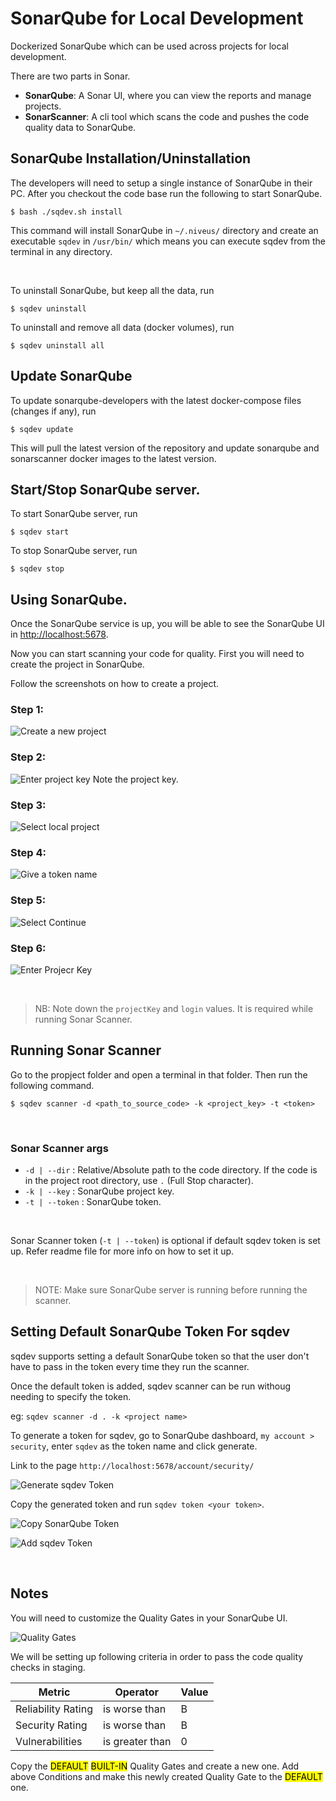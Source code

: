 # SonarQube for Local Development

Dockerized SonarQube which can be used across projects for local development. 

There are two parts in Sonar.
* **SonarQube**: A Sonar UI, where you can view the reports and manage projects.
* **SonarScanner**: A cli tool which scans the code and pushes the code quality data to SonarQube.

## SonarQube Installation/Uninstallation
The developers will need to setup a single instance of SonarQube in their PC. After you checkout the code base run the following to start SonarQube.
```
$ bash ./sqdev.sh install
```
This command will install SonarQube in `~/.niveus/` directory and create an executable `sqdev` in `/usr/bin/` which means you can execute sqdev from the terminal in any directory.

<br>

To uninstall SonarQube, but keep all the data, run

```
$ sqdev uninstall
```

To uninstall and remove all data (docker volumes), run

```
$ sqdev uninstall all
```

## Update SonarQube
To update sonarqube-developers with the latest docker-compose files (changes if any), run 

```
$ sqdev update
```
This will pull the latest version of the repository and update sonarqube and sonarscanner docker images to the latest version.

## Start/Stop SonarQube server.
To start SonarQube server, run

```
$ sqdev start
```

To stop SonarQube server, run 
```
$ sqdev stop
```

## Using SonarQube.
Once the SonarQube service is up, you will be able to see the SonarQube UI in [http://localhost:5678](http://localhost:5678).

Now you can start scanning your code for quality. First you will need to create the project in SonarQube.

Follow the screenshots on how to create a project.

### Step 1:
![Create a new project](./images/sonar-1.png)

### Step 2:
![Enter project key](./images/sonar-2.png)
Note the project key.

### Step 3:
![Select local project](./images/sonar-3.png)

### Step 4:
![Give a token name](./images/sonar-4.png)

### Step 5:
![Select Continue](./images/sonar-5.png)

### Step 6:
![Enter Projecr Key](./images/sonar-6.png)

<br>

> NB: Note down the `projectKey` and `login` values. It is required while running Sonar Scanner.

## Running Sonar Scanner
Go to the propject folder and open a terminal in that folder. Then run the following command.

```
$ sqdev scanner -d <path_to_source_code> -k <project_key> -t <token>
```

<br>

### Sonar Scanner args
- `-d | --dir` : Relative/Absolute path to the code directory. If the code is in the project root directory, use `.` (Full Stop character).
- `-k | --key` : SonarQube project key.
- `-t | --token` : SonarQube token.

<br>

Sonar Scanner token (`-t | --token`) is optional if default sqdev token is set up. Refer readme file for more info on how to set it up.

<br>

>NOTE: Make sure SonarQube server is running before running the scanner.

## Setting Default SonarQube Token For sqdev
sqdev supports setting a default SonarQube token so that the user don't have to pass in the token every time they run the scanner.

Once the default token is added, sqdev scanner can be run withoug needing to specify the token.

eg: `sqdev scanner -d . -k <project name>`

To generate a token for sqdev, go to SonarQube dashboard, `my account > security`, enter `sqdev` as the token name and click generate.

Link to the page `http://localhost:5678/account/security/`

![Generate sqdev Token](./images/sonar-8.png)

Copy the generated token and run `sqdev token <your token>`.

![Copy SonarQube Token](./images/sonar-9.png)

![Add sqdev Token](./images/sonar-10.png)

<br>

## Notes
You will need to customize the Quality Gates in your SonarQube UI. 

![Quality Gates](./images/sonar-7.png)

We will be setting up following criteria in order to pass the code quality checks in staging.

| Metric             | Operator        | Value |
| ------------------ | --------------- | ----- |
| Reliability Rating | is worse than   | B     |
| Security Rating    | is worse than   | B     |
| Vulnerabilities    | is greater than | 0     |

Copy the <mark>DEFAULT</mark> <mark>BUILT-IN</mark> Quality Gates and create a new one. Add above Conditions and make this newly created Quality Gate to the <mark>DEFAULT</mark> one.

